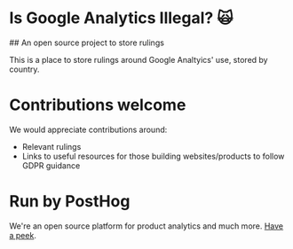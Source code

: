 # Is Google Analytics Illegal? 🙀
## An open source project to store rulings

This is a place to store rulings around Google Analtyics' use, stored by country.

# Contributions welcome

We would appreciate contributions around:

* Relevant rulings
* Links to useful resources for those building websites/products to follow GDPR guidance

# Run by PostHog

We're an open source platform for product analytics and much more. [Have a peek](https://github/com/posthog/posthog).
